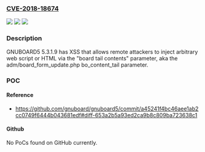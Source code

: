 ### [CVE-2018-18674](https://cve.mitre.org/cgi-bin/cvename.cgi?name=CVE-2018-18674)
![](https://img.shields.io/static/v1?label=Product&message=n%2Fa&color=blue)
![](https://img.shields.io/static/v1?label=Version&message=n%2Fa&color=blue)
![](https://img.shields.io/static/v1?label=Vulnerability&message=n%2Fa&color=brighgreen)

### Description

GNUBOARD5 5.3.1.9 has XSS that allows remote attackers to inject arbitrary web script or HTML via the "board tail contents" parameter, aka the adm/board_form_update.php bo_content_tail parameter.

### POC

#### Reference
- https://github.com/gnuboard/gnuboard5/commit/a45241f4bc46aee1ab2cc0749f6444b043681edf#diff-653a2b5a93ed2ca9b8c809ba723638c1

#### Github
No PoCs found on GitHub currently.

